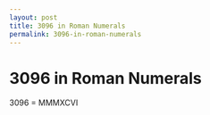 ```yaml
---
layout: post
title: 3096 in Roman Numerals
permalink: 3096-in-roman-numerals
---
```


# 3096 in Roman Numerals

3096 = MMMXCVI
